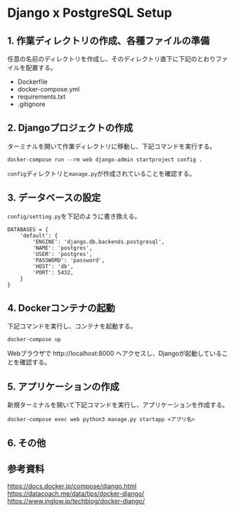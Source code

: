 # Django x PostgreSQL Setup

## 1. 作業ディレクトリの作成、各種ファイルの準備

任意の名前のディレクトリを作成し、そのディレクトリ直下に下記のとおりファイルを配置する。
- Dockerfile
- docker-compose.yml
- requirements.txt
- .gitignore

## 2. Djangoプロジェクトの作成

ターミナルを開いて作業ディレクトリに移動し、下記コマンドを実行する。
```
docker-compose run --rm web django-admin startproject config .
```
`config`ディレクトリと`manage.py`が作成されていることを確認する。

## 3. データベースの設定

`config/setting.py`を下記のように書き換える。
```
DATABASES = {
    'default': {
        'ENGINE': 'django.db.backends.postgresql',
        'NAME': 'postgres',
        'USER': 'postgres',
        'PASSWORD': 'password',
        'HOST': 'db',
        'PORT': 5432,
    }
}
```

## 4. Dockerコンテナの起動

下記コマンドを実行し、コンテナを起動する。
```
docker-compose up
```
Webブラウザで http://localhost:8000 へアクセスし、Djangoが起動していることを確認する。

## 5. アプリケーションの作成

新規ターミナルを開いて下記コマンドを実行し、アプリケーションを作成する。
```
docker-compose exec web python3 manage.py startapp <アプリ名>
```

## 6. その他

## 参考資料

https://docs.docker.jp/compose/django.html<br>
https://datacoach.me/data/tips/docker-django/<br>
https://www.inglow.jp/techblog/docker-django/
